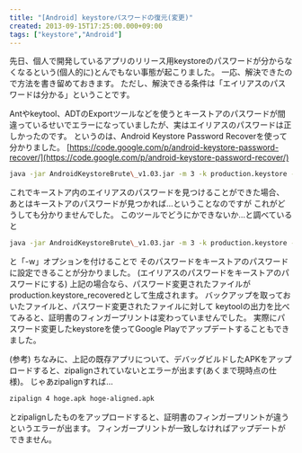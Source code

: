 ```yaml
---
title: "[Android] keystoreパスワードの復元(変更)"
created: 2013-09-15T17:25:00.000+09:00
tags: ["keystore","Android"]
---
```

先日、個人で開発しているアプリのリリース用keystoreのパスワードが分からなくなるという(個人的に)とんでもない事態が起こりました。
一応、解決できたので方法を書き留めておきます。
ただし、解決できる条件は「エイリアスのパスワードは分かる」ということです。

Antやkeytool、ADTのExportツールなどを使うとキーストアのパスワードが間違っているせいでエラーになっていましたが、実はエイリアスのパスワードは正しかったのです。
というのは、Android Keystore Password Recoverを使って分かりました。
[https://code.google.com/p/android-keystore-password-recover/](https://code.google.com/p/android-keystore-password-recover/)

```sh
java -jar AndroidKeystoreBrute\_v1.03.jar -m 3 -k production.keystore -d wordlist.txt
```

これでキーストア内のエイリアスのパスワードを見つけることができた場合、
あとはキーストアのパスワードが見つかれば…ということなのですが
これがどうしても分かりませんでした。
このツールでどうにかできないか…と調べていると

```sh
java -jar AndroidKeystoreBrute\_v1.03.jar -m 3 -k production.keystore -d wordlist.txt -w
```

と「-w」オプションを付けることで
そのパスワードをキーストアのパスワードに設定できることが分かりました。
(エイリアスのパスワードをキーストアのパスワードにする)
上記の場合なら、パスワード変更されたファイルがproduction.keystore\_recoveredとして生成されます。
バックアップを取っておいたファイルと、パスワード変更されたファイルに対して
keytoolの出力を比べてみると、証明書のフィンガープリントは変わっていませんでした。
実際にパスワード変更したkeystoreを使ってGoogle Playでアップデートすることもできました。

(参考)
ちなみに、上記の既存アプリについて、デバッグビルドしたAPKをアップロードすると、zipalignされていないとエラーが出ます(あくまで現時点の仕様)。
じゃあzipalignすれば…

```sh
zipalign 4 hoge.apk hoge-aligned.apk
```

とzipalignしたものをアップロードすると、証明書のフィンガープリントが違うというエラーが出ます。
フィンガープリントが一致しなければアップデートができません。
